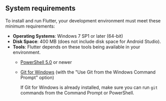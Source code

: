 ## System requirements

To install and run Flutter, your development environment must meet these minimum requirements:

* **Operating Systems**: Windows 7 SP1 or later (64-bit)
* **Disk Space**: 400 MB (does not include disk space for Android Studio).
* **Tools**: Flutter depends on these tools being available in your environment.
  * [PowerShell 5.0](https://docs.microsoft.com/en-us/powershell/scripting/setup/installing-windows-powershell#upgrading-existing-windows-powershell) or newer
  * [Git for Windows](https://git-scm.com/download/win) (with the "Use Git from the Windows Command Prompt" option)

     If Git for Windows is already installed, make sure you can run `git` commands from the
     Command Prompt or PowerShell.
